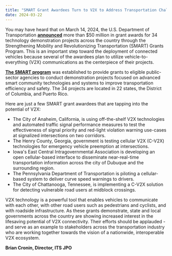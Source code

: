 ```yaml
---
title: "SMART Grant Awardees Turn to V2X to Address Transportation Challenges: A Message from ITS JPO Director Brian Cronin"
date: 2024-03-22
---
```


You may have heard that on March 14, 2024, the U.S. Department of Transportation [**announced**](https://www.transportation.gov/briefing-room/biden-harris-administration-announces-investments-innovative-transportation) more than $50 million in grant awards for 34 technology demonstration projects across the country through the Strengthening Mobility and Revolutionizing Transportation (SMART) Grants Program. This is an important step toward the deployment of connected vehicles because several of the awardees plan to utilize vehicle-to-everything (V2X) communications as the centerpiece of their projects.

[**The SMART program**](https://www.transportation.gov/grants/SMART) was established to provide grants to eligible public-sector agencies to conduct demonstration projects focused on advanced smart community technologies and systems to improve transportation efficiency and safety. The 34 projects are located in 22 states, the District of Columbia, and Puerto Rico.

Here are just a few SMART grant awardees that are tapping into the potential of V2X:

-   The City of Anaheim, California, is using off-the-shelf V2X technologies and automated traffic signal performance measures to test the effectiveness of signal priority and red-light violation warning use-cases at signalized intersections on two corridors.
-   The Henry County, Georgia, government is testing cellular V2X (C-V2X) technologies for emergency vehicle preemption at intersections.
-   Iowa's East Central Intragovernmental Association is developing an open cellular-based interface to disseminate near-real-time transportation information across the city of Dubuque and the surrounding region.
-   The Pennsylvania Department of Transportation is piloting a cellular-based system to deliver curve speed warnings to drivers.
-   The City of Chattanooga, Tennessee, is implementing a C-V2X solution for detecting vulnerable road users at midblock crossings.

V2X technology is a powerful tool that enables vehicles to communicate with each other, with other road users such as pedestrians and cyclists, and with roadside infrastructure. As these grants demonstrate, state and local governments across the country are showing increased interest in the lifesaving potential of V2X connectivity. Their efforts should be applauded - and serve as an example to stakeholders across the transportation industry who are working together towards the vision of a nationwide, interoperable V2X ecosystem.

**Brian Cronin, Director, ITS JPO**


